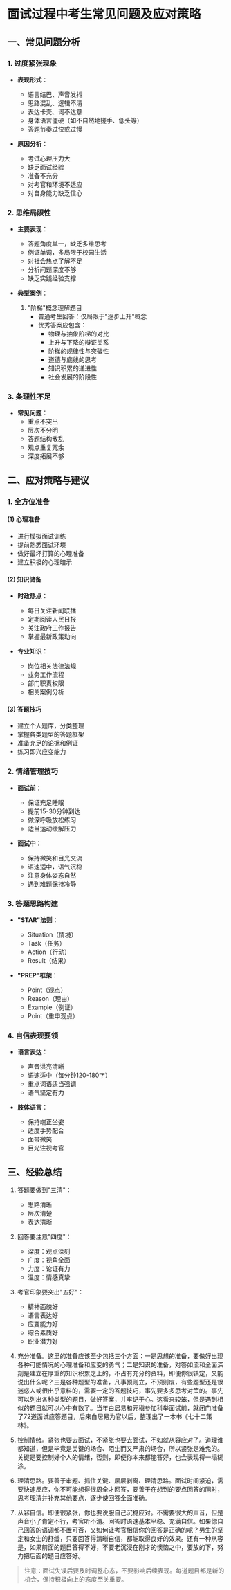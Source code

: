 # 面试过程中考生常见问题及应对策略

## 一、常见问题分析

### 1. 过度紧张现象
- **表现形式**：
  - 语言结巴、声音发抖
  - 思路混乱、逻辑不清
  - 表达卡壳、词不达意
  - 身体语言僵硬（如不自然地搓手、低头等）
  - 答题节奏过快或过慢

- **原因分析**：
  - 考试心理压力大
  - 缺乏面试经验
  - 准备不充分
  - 对考官和环境不适应
  - 对自身能力缺乏信心

### 2. 思维局限性
- **主要表现**：
  - 答题角度单一，缺乏多维思考
  - 例证单调，多局限于校园生活
  - 对社会热点了解不足
  - 分析问题深度不够
  - 缺乏实践经验支撑

- **典型案例**：
  1. "阶梯"概念理解题目
     - 普通考生回答：仅局限于"逐步上升"概念
     - 优秀答案应包含：
       - 物理与抽象阶梯的对比
       - 上升与下降的辩证关系
       - 阶梯的规律性与突破性
       - 道德与底线的思考
       - 知识积累的递进性
       - 社会发展的阶段性

### 3. 条理性不足
- **常见问题**：
  - 重点不突出
  - 层次不分明
  - 答题结构散乱
  - 观点重复冗余
  - 深度拓展不够

## 二、应对策略与建议

### 1. 全方位准备
#### (1) 心理准备
- 进行模拟面试训练
- 提前熟悉面试环境
- 做好最坏打算的心理准备
- 建立积极的心理暗示

#### (2) 知识储备
- **时政热点**：
  - 每日关注新闻联播
  - 定期阅读人民日报
  - 关注政府工作报告
  - 掌握最新政策动向

- **专业知识**：
  - 岗位相关法律法规
  - 业务工作流程
  - 部门职责权限
  - 相关案例分析

#### (3) 答题技巧
- 建立个人题库，分类整理
- 掌握各类题型的答题框架
- 准备充足的论据和例证
- 练习即兴应变能力

### 2. 情绪管理技巧
- **面试前**：
  - 保证充足睡眠
  - 提前15-30分钟到达
  - 做深呼吸放松练习
  - 适当运动缓解压力

- **面试中**：
  - 保持微笑和目光交流
  - 语速适中，语气沉稳
  - 注意身体姿态自然
  - 遇到难题保持冷静

### 3. 答题思路构建
- **"STAR"法则**：
  - Situation（情境）
  - Task（任务）
  - Action（行动）
  - Result（结果）

- **"PREP"框架**：
  - Point（观点）
  - Reason（理由）
  - Example（例证）
  - Point（重申观点）

### 4. 自信表现要领
- **语言表达**：
  - 声音洪亮清晰
  - 语速适中（每分钟120-180字）
  - 重点词语适当强调
  - 语气坚定有力

- **肢体语言**：
  - 保持端正坐姿
  - 适度手势配合
  - 面带微笑
  - 目光注视考官

## 三、经验总结

1. 答题要做到"三清"：
   - 思路清晰
   - 层次清楚
   - 表达清晰

2. 回答要注意"四度"：
   - 深度：观点深刻
   - 广度：视角全面
   - 力度：论证有力
   - 温度：情感真挚

3. 考官印象要突出"五好"：
   - 精神面貌好
   - 语言表达好
   - 应变能力好
   - 综合素质好
   - 职业潜力好

4. 充分准备。这里的准备应该至少包括三个方面：一是思想的准备，要做好出现各种可能情况的心理准备和应变的勇气；二是知识的准备，对答如流和全面深刻是建立在厚重的知识积累之上的，不占有充分的资料，即便你很镇定，又能说出什么呢？三是各种题型的准备，凡事预则立，不预则废，有些题型还是很迷惑人或很出乎意料的，需要一定的答题技巧，事先要多多思考对策的。事先可以列出各种类型的题目，做好答案，并牢记于心。这看来较笨，但是遇到相似的题目就可以心中有数了。当年白居易和元稹参加科举面试前，就闭门准备了72道面试应答题目，后来白居易为官以后，整理出了一本书《七十二策林》。

5. 控制情绪。紧张也要去面试，不紧张也要去面试，不如就从容应对了。道理谁都知道，但是毕竟是关键的场合、陌生而又严肃的场合，所以紧张是难免的。关键是要控制好个人的情绪，否则，即便你本来都能答好，也会表现得一塌糊涂。

6. 理清思路。要善于审题、抓住关键、层层剥离、理清思路。面试时间紧迫，需要快速反应，你不可能想得很周全才回答，要善于在想到的要点回答的同时，思考理清并补充其他要点，逐步使回答全面准确。

7. 从容自信。即便很紧张，你也要说服自己沉稳应对。不需要很大的声音，但是声音小了肯定不行，考官听不清。回答时语速基本平稳、充满自信。如果你自己回答的语调都不置可否，又如何让考官相信你的回答是正确的呢？男生的坚定和女生的舒缓，只要回答得清晰自信，都能取得良好的效果。还有一种从容是，如果前面的题目答得不好，不要老沉浸在刚才的懊恼之中，要放的下，努力把后面的题目应答好。

> 注意：面试失误后要及时调整心态，不要影响后续表现。每道题目都是新的机会，保持积极向上的态度至关重要。
